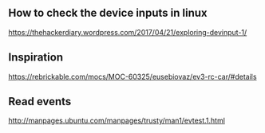 ## How to check the device inputs in linux
https://thehackerdiary.wordpress.com/2017/04/21/exploring-devinput-1/


## Inspiration 
https://rebrickable.com/mocs/MOC-60325/eusebiovaz/ev3-rc-car/#details

## Read events

http://manpages.ubuntu.com/manpages/trusty/man1/evtest.1.html
